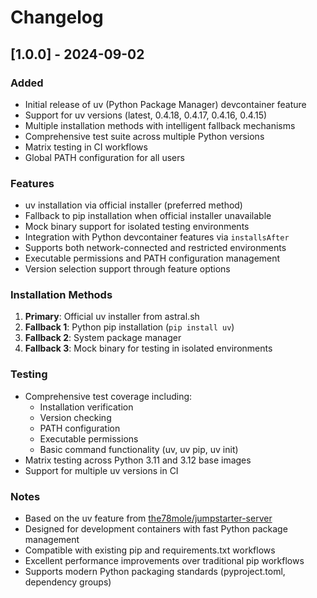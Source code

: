 # Changelog

## [1.0.0] - 2024-09-02

### Added

- Initial release of uv (Python Package Manager) devcontainer feature
- Support for uv versions (latest, 0.4.18, 0.4.17, 0.4.16, 0.4.15)
- Multiple installation methods with intelligent fallback mechanisms
- Comprehensive test suite across multiple Python versions
- Matrix testing in CI workflows
- Global PATH configuration for all users

### Features

- uv installation via official installer (preferred method)
- Fallback to pip installation when official installer unavailable
- Mock binary support for isolated testing environments
- Integration with Python devcontainer features via `installsAfter`
- Supports both network-connected and restricted environments
- Executable permissions and PATH configuration management
- Version selection support through feature options

### Installation Methods

1. **Primary**: Official uv installer from astral.sh
2. **Fallback 1**: Python pip installation (`pip install uv`)
3. **Fallback 2**: System package manager
4. **Fallback 3**: Mock binary for testing in isolated environments

### Testing

- Comprehensive test coverage including:
  - Installation verification
  - Version checking
  - PATH configuration
  - Executable permissions
  - Basic command functionality (uv, uv pip, uv init)
- Matrix testing across Python 3.11 and 3.12 base images
- Support for multiple uv versions in CI

### Notes

- Based on the uv feature from [the78mole/jumpstarter-server](https://github.com/the78mole/jumpstarter-server/tree/main/.devcontainer/features/uv)
- Designed for development containers with fast Python package management
- Compatible with existing pip and requirements.txt workflows
- Excellent performance improvements over traditional pip workflows
- Supports modern Python packaging standards (pyproject.toml, dependency groups)
